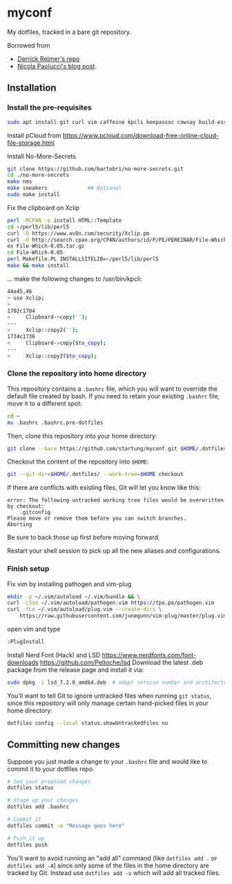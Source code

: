 # myconf

My dotfiles, tracked in a bare git repository.

Borrowed from
* [Derrick Reimer's repo](https://github.com/derrickreimer/dotfiles)
* [Nicola Paolucci's blog post](https://developer.atlassian.com/blog/2016/02/best-way-to-store-dotfiles-git-bare-repo/).

## Installation

### Install the pre-requisites
```sh
sudo apt install git curl vim caffeine kpcli keepassxc cowsay build-essential
```

Install pCloud from https://www.pcloud.com/download-free-online-cloud-file-storage.html

Install No-More-Secrets
```sh
git clone https://github.com/bartobri/no-more-secrets.git
cd ./no-more-secrets
make nms
make sneakers             ## Optional
sudo make install
```

Fix the clipboard on Xclip

```sh
perl -MCPAN -e install HTML::Template 
cd ~/perl5/lib/perl5
curl -O https://www.av8n.com/security/Xclip.pm
curl -O http://search.cpan.org/CPAN/authors/id/P/PE/PEREINAR/File-Which-0.05.tar.gz
ex File-Which-0.05.tar.gz
cd File-Which-0.05
perl Makefile.PL INSTALLSITELIB=~/perl5/lib/perl5
make && make install
```
... make the following changes to /usr/bin/kpcli:
```sh
44a45,46
> use Xclip;
>
1702c1704
<     Clipboard->copy('');
---
>     Xclip::copy2('');
1734c1736
<     Clipboard->copy($to_copy);
---
>     Xclip::copy2($to_copy);
```

### Clone the repository into home directory

This repository contains a `.bashrc` file, which you will want to override the
default file created by bash. If you need to retain your existing `.bashrc` file,
move it to a different spot:

```sh
cd ~
mv .bashrc .bashrc.pre-dotfiles
```

Then, clone this repository into your home directory:

```sh
git clone --bare https://github.com/startung/myconf.git $HOME/.dotfiles
```

Checkout the content of the repository into `$HOME`:

```sh
git --git-dir=$HOME/.dotfiles/ --work-tree=$HOME checkout
```

If there are conflicts with existing files, Git will let you know like this:

```
error: The following untracked working tree files would be overwritten by checkout:
    .gitconfig
Please move or remove them before you can switch branches.
Aborting
```

Be sure to back those up first before moving forward.

Restart your shell session to pick up all the new aliases and configurations.

### Finish setup
Fix vim by installing pathogen and vim-plug

```sh
mkdir -p ~/.vim/autoload ~/.vim/bundle && \
curl -LSso ~/.vim/autoload/pathogen.vim https://tpo.pe/pathogen.vim
curl -fLo ~/.vim/autoload/plug.vim --create-dirs \
    https://raw.githubusercontent.com/junegunn/vim-plug/master/plug.vim
```
open vim and type
```sh
:PlugInstall
```
Install Nerd Font (Hack) and LSD
https://www.nerdfonts.com/font-downloads
https://github.com/Peltoche/lsd
Download the latest .deb package from the release page and install it via:
```sh
sudo dpkg -i lsd_7.2.0_amd64.deb  # adapt version number and architecture
```

You'll want to tell Git to ignore untracked files when running `git status`,
since this repository will only manage certain hand-picked files in your
home directory:

```sh
dotfiles config --local status.showUntrackedFiles no
```

## Committing new changes

Suppose you just made a change to your `.bashrc` file and would like to commit it
to your dotfiles repo.

```sh
# See your proposed changes
dotfiles status

# Stage up your changes
dotfiles add .bashrc

# Commit it
dotfiles commit -m "Message goes here"

# Push it up
dotfiles push
```

You'll want to avoid running an "add all" command (like `dotfiles add .` or `dotfiles add -A`)
since only some of the files in the home directory are tracked by Git. Instead use `dotfiles add -u` which will add all tracked files.
